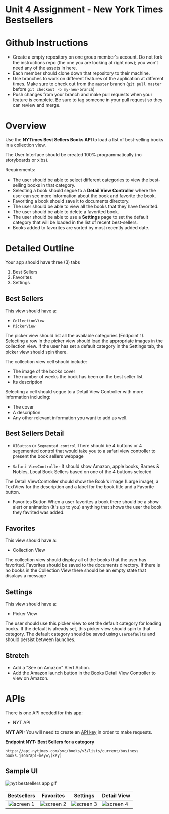 # Unit 4 Assignment - New York Times Bestsellers


# Github Instructions
- Create a empty repository on one group member's account. Do not fork the instructions repo (the one you are looking at right now); you won't need any of the assets in here.
- Each member should clone down that repository to their machine.
- Use branches to work on different features of the application at different times. Make sure to check out from the `master` branch (`git pull master` before `git checkout -b my-new-branch`)
- Push changes from your branch and make pull requests when your feature is complete. Be sure to tag someone in your pull request so they can review and merge.


# Overview

Use the **NYTimes Best Sellers Books API** to load a list of best-selling books in a collection view. 

The User Interface should be created 100% programmatically (no storyboards or xibs).

Requirements:
- The user should be able to select different categories to view the best-selling books in that category.  
- Selecting a book should segue to a **Detail View Controller** where the user can see more information about the book and favorite the book.
- Favoriting a book should save it to documents directory.  
- The user should be able to view all the books that they have favorited. 
- The user should be able to delete a favorited book.
- The user should be able to use a **Settings** page to set the default category that will be loaded in the list of recent best-sellers.
- Books added to favorites are sorted by most recently added date. 


# Detailed Outline

Your app should have three (3) tabs

1. Best Sellers
2. Favorites
3. Settings


## Best Sellers

This view should have a:

- `CollectionView`
- `PickerView`

The picker view should list all the available categories (Endpoint 1).  Selecting a row in the picker view should load the appropriate images in the collection view.  If the user has set a default category in the Settings tab, the picker view should spin there.

The collection view cell should include:

- The image of the books cover
- The number of weeks the book has been on the best seller list
- Its description

Selecting a cell should segue to a Detail View Controller with more information including:

- The cover
- A description
- Any other relevant information you want to add as well.

## Best Sellers Detail

- `UIButton` or `Segmented control`
There should be 4 buttons or 4 segemented control that would take you to a safari view controller to present the book sellers webpage

- `Safari ViewController`
It should show Amazon, apple books, Barnes & Nobles, Local Book Sellers based on one of the 4 buttons selected 

The Detail ViewController should show the Book's image (Large image), a TextView for the description and a label for the book title and a Favorite button.  

- Favorites Button
When a user favorites a book there should be a show alert or animation (It's up to you) anything that shows the user the book  they favrited was added. 

## Favorites

This view should have a:

- Collection View

The collection view should display all of the books that the user has favorited. Favorites should be saved to the documents directory. If there is no books in the Collection View there should be an empty state that displays a message 



## Settings

This view should have a:

- Picker View

The user should use this picker view to set the default category for loading books.  If the default is already set, this picker view should spin to that category.  The default category should be saved using `UserDefaults` and should persist between launches.


## Stretch

- Add a "See on Amazon" Alert Action.
- Add the Amazon launch button in the Books Detail View Controller to view on Amazon.


# APIs

There is one API needed for this app:

- NYT API

**NYT API:** You will need to create an [API key](https://developer.nytimes.com/accounts/login) in order to make requests.

**Endpoint NYT: Best Sellers for a category**

```
https://api.nytimes.com/svc/books/v3/lists/current/business books.json?api-key=\(key)
```


## Sample UI

![nyt bestsellers app gif](https://github.com/joinpursuit/Pursuit-Core-iOS-New-York-Times-Bestsellers/blob/master/Images/nyt-bestsellers-app.gif)

| Bestsellers | Favorites | Settings | Detail View |
|:-----:|:-------:|:-------:|:-------|
|![screen 1](https://github.com/joinpursuit/Pursuit-Core-iOS-New-York-Times-Bestsellers/blob/master/Images/screen-shot-1.png) | ![screen 2](https://github.com/joinpursuit/Pursuit-Core-iOS-New-York-Times-Bestsellers/blob/master/Images/screen-shot-2.png) |![screen 3](https://github.com/joinpursuit/Pursuit-Core-iOS-New-York-Times-Bestsellers/blob/master/Images/screen-shot-3.png)|![screen 4](https://github.com/joinpursuit/Pursuit-Core-iOS-New-York-Times-Bestsellers/blob/master/Images/screen-shot-4.png)|
